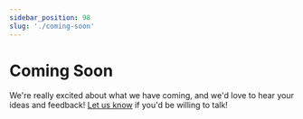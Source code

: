 ```yaml
---
sidebar_position: 98
slug: './coming-soon'
---
```


# Coming Soon

We're really excited about what we have coming, and we'd love to hear your ideas and feedback! [Let us know](mailto:support@get-jetty.com) if you'd be willing to talk!
